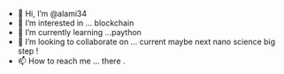 - 👋 Hi, I’m @alami34
- 👀 I’m interested in ... blockchain
- 🌱 I’m currently learning ...paython 
- 💞️ I’m looking to collaborate on ... current maybe next nano science big step ! 
- 📫 How to reach me ... there .

<!---
alami34/alami34 is a ✨ special ✨ repository because its `README.md` (this file) appears on your GitHub profile.
You can click the Preview link to take a look at your changes.
--->
